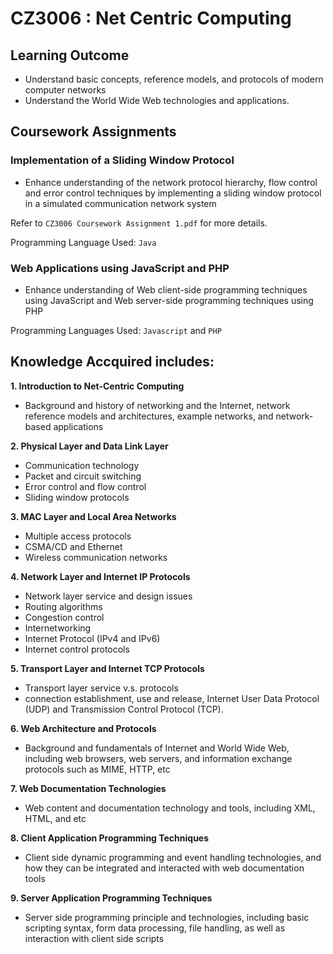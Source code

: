 # CZ3006 : Net Centric Computing

## Learning Outcome
* Understand basic concepts, reference models, and protocols of modern computer networks
* Understand the World Wide Web technologies and applications.

## Coursework Assignments
### Implementation of a Sliding Window Protocol
- Enhance understanding of the network protocol hierarchy, flow control and error control techniques by implementing a sliding window protocol in a simulated communication network system

Refer to `CZ3006 Coursework Assignment 1.pdf` for more details.

Programming Language Used: ``Java``

### Web Applications using JavaScript and PHP
- Enhance understanding of Web client-side programming techniques using JavaScript and Web server-side programming techniques using PHP

Programming Languages Used: ``Javascript`` and ``PHP``

## Knowledge Accquired includes: 

**1. Introduction to Net-Centric Computing** 
- Background and history of networking and the Internet, network reference models and architectures, example networks, and network-based applications

**2. Physical Layer and Data Link Layer**
- Communication technology
- Packet and circuit switching
- Error control and flow control
- Sliding window protocols

**3. MAC Layer and Local Area Networks**
- Multiple access protocols
- CSMA/CD and Ethernet
- Wireless communication networks

**4. Network Layer and Internet IP Protocols**
- Network layer service and design issues
- Routing algorithms
- Congestion control
- Internetworking
- Internet Protocol (IPv4 and IPv6)
- Internet control protocols

**5. Transport Layer and Internet TCP Protocols**
- Transport layer service v.s. protocols
- connection establishment, use and release, Internet User Data Protocol (UDP) and Transmission Control Protocol (TCP).

**6. Web Architecture and Protocols**
- Background and fundamentals of Internet and World Wide Web, including web browsers, web servers, and information exchange protocols such as MIME, HTTP, etc

**7. Web Documentation Technologies**
- Web content and documentation technology and tools, including XML, HTML, and etc

**8. Client Application Programming Techniques**
- Client side dynamic programming and event handling technologies, and how they can be integrated and interacted with web documentation tools

**9. Server Application Programming Techniques**
- Server side programming principle and technologies, including basic scripting syntax, form data processing, file handling, as well as interaction with client side scripts
